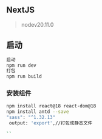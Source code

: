 ## NextJS

> nodev20.11.0


## 启动

```bash
启动
npm run dev
打包
npm run build  
```

### 安装组件

```bash
npm install react@18 react-dom@18
npm install antd --save
"sass": "^1.32.13"
 output: 'export',//打包成静态文件

``